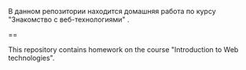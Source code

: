 В данном репозитории находится домашняя работа по курсу "Знакомство с веб-технологиями" .

==

This repository contains homework on the course "Introduction to Web technologies".